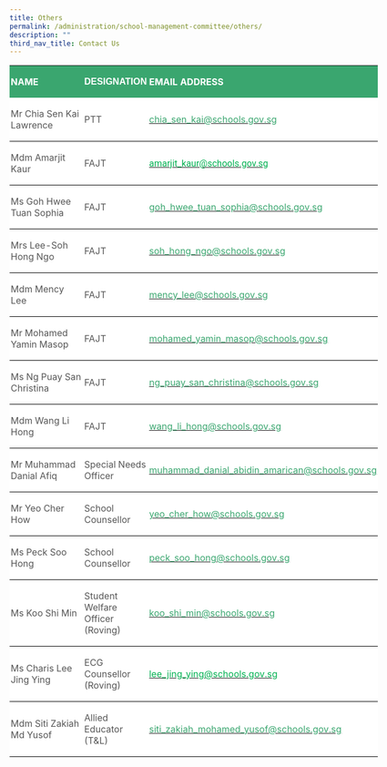 ```yaml
---
title: Others
permalink: /administration/school-management-committee/others/
description: ""
third_nav_title: Contact Us
---
```

       
<table class="MsoNormalTable" border="0" cellspacing="0" cellpadding="0" width="647" style="width:485.5pt;background:white;border-collapse:collapse;mso-yfti-tbllook:
 1184;mso-padding-alt:0in 0in 0in 0in"><tbody><tr style="mso-yfti-irow:0;mso-yfti-firstrow:yes"><td width="203" style="width:152.25pt;background:#3AA66F;padding:1.5pt 1.5pt 1.5pt 1.5pt"><p class="MsoNormal"><b><span style="mso-bidi-font-family:Calibri;mso-bidi-theme-font:
  minor-latin;color:white;text-transform:uppercase">NAME</span></b></p></td><td width="98" style="width:73.5pt;background:#3AA66F;padding:1.5pt 1.5pt 1.5pt 1.5pt"><p class="MsoNormal"><strong><span style="font-family:&quot;Calibri&quot;,sans-serif;
  mso-ascii-theme-font:minor-latin;mso-hansi-theme-font:minor-latin;mso-bidi-theme-font:
  minor-latin;color:white;text-transform:uppercase">DESIGNATION</span></strong><b><span style="mso-bidi-font-family:Calibri;mso-bidi-theme-font:minor-latin;
  color:white;text-transform:uppercase"></span></b></p></td><td width="346" style="width:259.5pt;background:#3AA66F;padding:1.5pt 1.5pt 1.5pt 1.5pt"><p class="MsoNormal"><b><span style="mso-bidi-font-family:Calibri;mso-bidi-theme-font:
  minor-latin;color:white;text-transform:uppercase">EMAIL ADDRESS</span></b></p></td></tr><tr style="mso-yfti-irow:1"><td style="border:none;border-bottom:solid windowtext 1.0pt;mso-border-bottom-alt:
  solid windowtext .5pt;padding:1.5pt 1.5pt 1.5pt 1.5pt"><p class="MsoNormal"><span style="mso-bidi-font-family:Calibri;mso-bidi-theme-font:
  minor-latin;color:#565656">Mr Chia Sen Kai Lawrence</span></p></td><td style="border:none;border-bottom:solid windowtext 1.0pt;mso-border-bottom-alt:
  solid windowtext .5pt;padding:1.5pt 1.5pt 1.5pt 1.5pt"><p class="MsoNormal"><span style="mso-bidi-font-family:Calibri;mso-bidi-theme-font:
  minor-latin;color:#565656">PTT</span></p></td><td style="border:none;border-bottom:solid windowtext 1.0pt;mso-border-bottom-alt:
  solid windowtext .5pt;padding:1.5pt 1.5pt 1.5pt 1.5pt"><p class="MsoNormal"><span style="color:black;mso-color-alt:windowtext"><a href="mailto:chia_sen_kai@schools.gov.sg"><span style="mso-bidi-font-family:
  Calibri;mso-bidi-theme-font:minor-latin;color:#3AA66F">chia_sen_kai@schools.gov.sg</span></a></span><span style="mso-bidi-font-family:Calibri;mso-bidi-theme-font:minor-latin;
  color:#565656">&nbsp;&nbsp;&nbsp; &nbsp;</span></p></td></tr><tr style="mso-yfti-irow:2"><td style="border:none;border-bottom:solid windowtext 1.0pt;mso-border-bottom-alt:
  solid windowtext .5pt;padding:1.5pt 1.5pt 1.5pt 1.5pt"><p class="MsoNormal"><span style="mso-bidi-font-family:Calibri;mso-bidi-theme-font:
  minor-latin;color:#565656">Mdm Amarjit Kaur</span></p></td><td style="border:none;border-bottom:solid windowtext 1.0pt;mso-border-bottom-alt:
  solid windowtext .5pt;padding:1.5pt 1.5pt 1.5pt 1.5pt"><p class="MsoNormal"><span style="mso-bidi-font-family:Calibri;mso-bidi-theme-font:
  minor-latin;color:#565656">FAJT</span></p></td><td style="border:none;border-bottom:solid windowtext 1.0pt;mso-border-bottom-alt:
  solid windowtext .5pt;padding:1.5pt 1.5pt 1.5pt 1.5pt"><p class="MsoNormal"><span style="color:black;mso-color-alt:windowtext"><a href="mailto:amarjit_kaur@schools.gov.sg"><span style="font-family:Roboto;
  color:#00B050;background:white">amarjit_kaur@schools.gov.sg</span></a></span></p></td></tr><tr style="mso-yfti-irow:3"><td style="border:none;border-bottom:solid windowtext 1.0pt;mso-border-top-alt:
  solid windowtext .5pt;mso-border-top-alt:solid windowtext .5pt;mso-border-bottom-alt:
  solid windowtext .5pt;padding:1.5pt 1.5pt 1.5pt 1.5pt"><p class="MsoNormal"><span style="mso-bidi-font-family:Calibri;mso-bidi-theme-font:
  minor-latin;color:#565656">Ms Goh Hwee Tuan Sophia</span></p></td><td style="border:none;border-bottom:solid windowtext 1.0pt;mso-border-top-alt:
  solid windowtext .5pt;mso-border-top-alt:solid windowtext .5pt;mso-border-bottom-alt:
  solid windowtext .5pt;padding:1.5pt 1.5pt 1.5pt 1.5pt"><p class="MsoNormal"><span style="mso-bidi-font-family:Calibri;mso-bidi-theme-font:
  minor-latin;color:#565656">FAJT</span></p></td><td style="border:none;border-bottom:solid windowtext 1.0pt;mso-border-top-alt:
  solid windowtext .5pt;mso-border-top-alt:solid windowtext .5pt;mso-border-bottom-alt:
  solid windowtext .5pt;padding:1.5pt 1.5pt 1.5pt 1.5pt"><p class="MsoNormal"><span style="color:black;mso-color-alt:windowtext"><a href="mailto:goh_hwee_tuan_sophia@schools.gov.sg"><span style="mso-bidi-font-family:
  Calibri;mso-bidi-theme-font:minor-latin;color:#3AA66F">goh_hwee_tuan_sophia@schools.gov.sg</span></a></span><span style="mso-bidi-font-family:Calibri;mso-bidi-theme-font:minor-latin;
  color:#565656"></span></p></td></tr><tr style="mso-yfti-irow:4"><td style="border:none;border-bottom:solid windowtext 1.0pt;mso-border-top-alt:
  solid windowtext .5pt;mso-border-top-alt:solid windowtext .5pt;mso-border-bottom-alt:
  solid windowtext .5pt;padding:1.5pt 1.5pt 1.5pt 1.5pt"><p class="MsoNormal"><span style="mso-bidi-font-family:Calibri;mso-bidi-theme-font:
  minor-latin;color:#565656">Mrs Lee-Soh Hong Ngo</span></p></td><td style="border:none;border-bottom:solid windowtext 1.0pt;mso-border-top-alt:
  solid windowtext .5pt;mso-border-top-alt:solid windowtext .5pt;mso-border-bottom-alt:
  solid windowtext .5pt;padding:1.5pt 1.5pt 1.5pt 1.5pt"><p class="MsoNormal"><span style="mso-bidi-font-family:Calibri;mso-bidi-theme-font:
  minor-latin;color:#565656">FAJT</span></p></td><td style="border:none;border-bottom:solid windowtext 1.0pt;mso-border-top-alt:
  solid windowtext .5pt;mso-border-top-alt:solid windowtext .5pt;mso-border-bottom-alt:
  solid windowtext .5pt;padding:1.5pt 1.5pt 1.5pt 1.5pt"><p class="MsoNormal"><span style="color:black;mso-color-alt:windowtext"><a href="mailto:soh_hong_ngo@schools.gov.sg"><span style="mso-bidi-font-family:
  Calibri;mso-bidi-theme-font:minor-latin;color:#3AA66F">soh_hong_ngo@schools.gov.sg</span></a></span><span style="mso-bidi-font-family:Calibri;mso-bidi-theme-font:minor-latin;
  color:#565656">&nbsp;</span></p></td></tr><tr style="mso-yfti-irow:5"><td style="border:none;border-bottom:solid windowtext 1.0pt;mso-border-top-alt:
  solid windowtext .5pt;mso-border-top-alt:solid windowtext .5pt;mso-border-bottom-alt:
  solid windowtext .5pt;padding:1.5pt 1.5pt 1.5pt 1.5pt"><p class="MsoNormal"><span style="mso-bidi-font-family:Calibri;mso-bidi-theme-font:
  minor-latin;color:#565656">Mdm Mency Lee</span></p></td><td style="border:none;border-bottom:solid windowtext 1.0pt;mso-border-top-alt:
  solid windowtext .5pt;mso-border-top-alt:solid windowtext .5pt;mso-border-bottom-alt:
  solid windowtext .5pt;padding:1.5pt 1.5pt 1.5pt 1.5pt"><p class="MsoNormal"><span style="mso-bidi-font-family:Calibri;mso-bidi-theme-font:
  minor-latin;color:#565656">FAJT</span></p></td><td style="border:none;border-bottom:solid windowtext 1.0pt;mso-border-top-alt:
  solid windowtext .5pt;mso-border-top-alt:solid windowtext .5pt;mso-border-bottom-alt:
  solid windowtext .5pt;padding:1.5pt 1.5pt 1.5pt 1.5pt"><p class="MsoNormal"><span style="color:black;mso-color-alt:windowtext"><a href="mailto:mency_lee@schools.gov.sg"><span style="mso-bidi-font-family:
  Calibri;mso-bidi-theme-font:minor-latin;color:#3AA66F">mency_lee@schools.gov.sg</span></a></span><span style="mso-bidi-font-family:Calibri;mso-bidi-theme-font:minor-latin;
  color:#565656"></span></p></td></tr><tr style="mso-yfti-irow:6"><td style="border:none;border-bottom:solid windowtext 1.0pt;mso-border-top-alt:
  solid windowtext .5pt;mso-border-top-alt:solid windowtext .5pt;mso-border-bottom-alt:
  solid windowtext .5pt;padding:1.5pt 1.5pt 1.5pt 1.5pt"><p class="MsoNormal"><span style="mso-bidi-font-family:Calibri;mso-bidi-theme-font:
  minor-latin;color:#565656">Mr Mohamed Yamin Masop</span></p></td><td style="border:none;border-bottom:solid windowtext 1.0pt;mso-border-top-alt:
  solid windowtext .5pt;mso-border-top-alt:solid windowtext .5pt;mso-border-bottom-alt:
  solid windowtext .5pt;padding:1.5pt 1.5pt 1.5pt 1.5pt"><p class="MsoNormal"><span style="mso-bidi-font-family:Calibri;mso-bidi-theme-font:
  minor-latin;color:#565656">FAJT</span></p></td><td style="border:none;border-bottom:solid windowtext 1.0pt;mso-border-top-alt:
  solid windowtext .5pt;mso-border-top-alt:solid windowtext .5pt;mso-border-bottom-alt:
  solid windowtext .5pt;padding:1.5pt 1.5pt 1.5pt 1.5pt"><p class="MsoNormal"><span style="color:black;mso-color-alt:windowtext"><a href="mailto:mohamed_yamin_masop@schools.gov.sg"><span style="mso-bidi-font-family:
  Calibri;mso-bidi-theme-font:minor-latin;color:#3AA66F">mohamed_yamin_masop@schools.gov.sg</span></a></span><span style="mso-bidi-font-family:Calibri;mso-bidi-theme-font:minor-latin;
  color:#565656"></span></p></td></tr><tr style="mso-yfti-irow:7"><td style="border:none;border-bottom:solid windowtext 1.0pt;mso-border-top-alt:
  solid windowtext .5pt;mso-border-top-alt:solid windowtext .5pt;mso-border-bottom-alt:
  solid windowtext .5pt;padding:1.5pt 1.5pt 1.5pt 1.5pt"><p class="MsoNormal"><span style="mso-bidi-font-family:Calibri;mso-bidi-theme-font:
  minor-latin;color:#565656">Ms Ng Puay San Christina&nbsp;&nbsp; &nbsp;&nbsp;&nbsp;</span></p></td><td style="border:none;border-bottom:solid windowtext 1.0pt;mso-border-top-alt:
  solid windowtext .5pt;mso-border-top-alt:solid windowtext .5pt;mso-border-bottom-alt:
  solid windowtext .5pt;padding:1.5pt 1.5pt 1.5pt 1.5pt"><p class="MsoNormal"><span style="mso-bidi-font-family:Calibri;mso-bidi-theme-font:
  minor-latin;color:#565656">FAJT</span></p></td><td style="border:none;border-bottom:solid windowtext 1.0pt;mso-border-top-alt:
  solid windowtext .5pt;mso-border-top-alt:solid windowtext .5pt;mso-border-bottom-alt:
  solid windowtext .5pt;padding:1.5pt 1.5pt 1.5pt 1.5pt"><p class="MsoNormal"><span style="color:black;mso-color-alt:windowtext"><a href="mailto:ng_puay_san_christina@schools.gov.sg"><span style="mso-bidi-font-family:
  Calibri;mso-bidi-theme-font:minor-latin;color:#3AA66F">ng_puay_san_christina@schools.gov.sg</span></a></span><span style="mso-bidi-font-family:Calibri;mso-bidi-theme-font:minor-latin;
  color:#565656"></span></p></td></tr><tr style="mso-yfti-irow:8"><td style="border:none;border-bottom:solid windowtext 1.0pt;mso-border-top-alt:
  solid windowtext .5pt;mso-border-top-alt:solid windowtext .5pt;mso-border-bottom-alt:
  solid windowtext .5pt;padding:1.5pt 1.5pt 1.5pt 1.5pt"><p class="MsoNormal"><span style="mso-bidi-font-family:Calibri;mso-bidi-theme-font:
  minor-latin;color:#565656">Mdm Wang Li Hong</span></p></td><td style="border:none;border-bottom:solid windowtext 1.0pt;mso-border-top-alt:
  solid windowtext .5pt;mso-border-top-alt:solid windowtext .5pt;mso-border-bottom-alt:
  solid windowtext .5pt;padding:1.5pt 1.5pt 1.5pt 1.5pt"><p class="MsoNormal"><span style="mso-bidi-font-family:Calibri;mso-bidi-theme-font:
  minor-latin;color:#565656">FAJT&nbsp;&nbsp; &nbsp;</span></p></td><td style="border:none;border-bottom:solid windowtext 1.0pt;mso-border-top-alt:
  solid windowtext .5pt;mso-border-top-alt:solid windowtext .5pt;mso-border-bottom-alt:
  solid windowtext .5pt;padding:1.5pt 1.5pt 1.5pt 1.5pt"><p class="MsoNormal"><span style="color:black;mso-color-alt:windowtext"><a href="mailto:wang_li_hong@schools.gov.sg"><span style="mso-bidi-font-family:
  Calibri;mso-bidi-theme-font:minor-latin;color:#3AA66F">wang_li_hong@schools.gov.sg</span></a></span><span style="mso-bidi-font-family:Calibri;mso-bidi-theme-font:minor-latin;
  color:#565656"></span></p></td></tr><tr style="mso-yfti-irow:9"><td style="border:none;border-bottom:solid windowtext 1.0pt;mso-border-top-alt:
  solid windowtext .5pt;mso-border-top-alt:solid windowtext .5pt;mso-border-bottom-alt:
  solid windowtext .5pt;padding:1.5pt 1.5pt 1.5pt 1.5pt"><p class="MsoNormal"><span style="mso-bidi-font-family:Calibri;mso-bidi-theme-font:
  minor-latin;color:#565656">Mr Muhammad Danial Afiq</span></p></td><td style="border:none;border-bottom:solid windowtext 1.0pt;mso-border-top-alt:
  solid windowtext .5pt;mso-border-top-alt:solid windowtext .5pt;mso-border-bottom-alt:
  solid windowtext .5pt;padding:1.5pt 1.5pt 1.5pt 1.5pt"><p class="MsoNormal"><span style="mso-bidi-font-family:Calibri;mso-bidi-theme-font:
  minor-latin;color:#565656">Special Needs Officer</span></p></td><td style="border:none;border-bottom:solid windowtext 1.0pt;mso-border-top-alt:
  solid windowtext .5pt;mso-border-top-alt:solid windowtext .5pt;mso-border-bottom-alt:
  solid windowtext .5pt;padding:1.5pt 1.5pt 1.5pt 1.5pt"><p class="MsoNormal"><span style="color:black;mso-color-alt:windowtext"><a href="mailto:muhammad_danial_abidin_amarican@schools.gov.sg"><span style="mso-bidi-font-family:Calibri;mso-bidi-theme-font:minor-latin;
  color:#3AA66F">muhammad_danial_abidin_amarican@schools.gov.sg</span></a></span><span style="mso-bidi-font-family:Calibri;mso-bidi-theme-font:minor-latin;
  color:#565656"></span></p></td></tr><tr style="mso-yfti-irow:10"><td style="border:none;border-bottom:solid windowtext 1.0pt;mso-border-top-alt:
  solid windowtext .5pt;mso-border-top-alt:solid windowtext .5pt;mso-border-bottom-alt:
  solid windowtext .5pt;padding:1.5pt 1.5pt 1.5pt 1.5pt"><p class="MsoNormal"><span style="mso-bidi-font-family:Calibri;mso-bidi-theme-font:
  minor-latin;color:#565656">Mr Yeo Cher How</span></p></td><td style="border:none;border-bottom:solid windowtext 1.0pt;mso-border-top-alt:
  solid windowtext .5pt;mso-border-top-alt:solid windowtext .5pt;mso-border-bottom-alt:
  solid windowtext .5pt;padding:1.5pt 1.5pt 1.5pt 1.5pt"><p class="MsoNormal"><span style="mso-bidi-font-family:Calibri;mso-bidi-theme-font:
  minor-latin;color:#565656">School Counsellor</span></p></td><td style="border:none;border-bottom:solid windowtext 1.0pt;mso-border-top-alt:
  solid windowtext .5pt;mso-border-top-alt:solid windowtext .5pt;mso-border-bottom-alt:
  solid windowtext .5pt;padding:1.5pt 1.5pt 1.5pt 1.5pt"><p class="MsoNormal"><span style="color:black;mso-color-alt:windowtext"><a href="mailto:yeo_cher_how@schools.gov.sg"><span style="mso-bidi-font-family:
  Calibri;mso-bidi-theme-font:minor-latin;color:#3AA66F">yeo_cher_how@schools.gov.sg</span></a></span><span style="mso-bidi-font-family:Calibri;mso-bidi-theme-font:minor-latin;
  color:#565656">&nbsp;</span></p></td></tr><tr style="mso-yfti-irow:11"><td style="border:none;border-bottom:solid windowtext 1.0pt;mso-border-top-alt:
  solid windowtext .5pt;mso-border-top-alt:solid windowtext .5pt;mso-border-bottom-alt:
  solid windowtext .5pt;padding:1.5pt 1.5pt 1.5pt 1.5pt"><p class="MsoNormal"><span style="mso-bidi-font-family:Calibri;mso-bidi-theme-font:
  minor-latin;color:#565656">Ms Peck Soo Hong</span></p></td><td style="border:none;border-bottom:solid windowtext 1.0pt;mso-border-top-alt:
  solid windowtext .5pt;mso-border-top-alt:solid windowtext .5pt;mso-border-bottom-alt:
  solid windowtext .5pt;padding:1.5pt 1.5pt 1.5pt 1.5pt"><p class="MsoNormal"><span style="mso-bidi-font-family:Calibri;mso-bidi-theme-font:
  minor-latin;color:#565656">School Counsellor</span></p></td><td style="border:none;border-bottom:solid windowtext 1.0pt;mso-border-top-alt:
  solid windowtext .5pt;mso-border-top-alt:solid windowtext .5pt;mso-border-bottom-alt:
  solid windowtext .5pt;padding:1.5pt 1.5pt 1.5pt 1.5pt"><p class="MsoNormal"><span style="color:black;mso-color-alt:windowtext"><a href="mailto:peck_soo_hong@schools.gov.sg"><span style="mso-bidi-font-family:
  Calibri;mso-bidi-theme-font:minor-latin;color:#3AA66F">peck_soo_hong@schools.gov.sg</span></a></span><span style="mso-bidi-font-family:Calibri;mso-bidi-theme-font:minor-latin;
  color:#565656"></span></p></td></tr><tr style="mso-yfti-irow:12"><td style="border:none;border-bottom:solid windowtext 1.0pt;mso-border-top-alt:
  solid windowtext .5pt;mso-border-top-alt:solid windowtext .5pt;mso-border-bottom-alt:
  solid windowtext .5pt;padding:1.5pt 1.5pt 1.5pt 1.5pt"><p class="MsoNormal"><span style="mso-bidi-font-family:Calibri;mso-bidi-theme-font:
  minor-latin;color:#565656">Ms Koo Shi Min</span></p></td><td style="border:none;border-bottom:solid windowtext 1.0pt;mso-border-top-alt:
  solid windowtext .5pt;mso-border-top-alt:solid windowtext .5pt;mso-border-bottom-alt:
  solid windowtext .5pt;padding:1.5pt 1.5pt 1.5pt 1.5pt"><p class="MsoNormal"><span style="mso-bidi-font-family:Calibri;mso-bidi-theme-font:
  minor-latin;color:#565656">Student Welfare Officer<br>(Roving)</span></p></td><td style="border:none;border-bottom:solid windowtext 1.0pt;mso-border-top-alt:
  solid windowtext .5pt;mso-border-top-alt:solid windowtext .5pt;mso-border-bottom-alt:
  solid windowtext .5pt;padding:1.5pt 1.5pt 1.5pt 1.5pt"><p class="MsoNormal"><span style="color:black;mso-color-alt:windowtext"><a href="mailto:koo_shi_min@schools.gov.sg"><span style="mso-bidi-font-family:
  Calibri;mso-bidi-theme-font:minor-latin;color:#3AA66F">koo_shi_min@schools.gov.sg</span></a></span><span style="mso-bidi-font-family:Calibri;mso-bidi-theme-font:minor-latin;
  color:#565656"></span></p></td></tr><tr style="mso-yfti-irow:13"><td style="border:none;border-bottom:solid windowtext 1.0pt;mso-border-top-alt:
  solid windowtext .5pt;mso-border-top-alt:solid windowtext .5pt;mso-border-bottom-alt:
  solid windowtext .5pt;padding:1.5pt 1.5pt 1.5pt 1.5pt"><p class="MsoNormal"><span style="mso-bidi-font-family:Calibri;mso-bidi-theme-font:
  minor-latin;color:#565656">Ms Charis Lee Jing Ying</span></p></td><td style="border:none;border-bottom:solid windowtext 1.0pt;mso-border-top-alt:
  solid windowtext .5pt;mso-border-top-alt:solid windowtext .5pt;mso-border-bottom-alt:
  solid windowtext .5pt;padding:1.5pt 1.5pt 1.5pt 1.5pt"><p class="MsoNormal"><span style="mso-bidi-font-family:Calibri;mso-bidi-theme-font:
  minor-latin;color:#565656">ECG Counsellor<br>(Roving)</span></p></td><td style="border:none;border-bottom:solid windowtext 1.0pt;mso-border-top-alt:
  solid windowtext .5pt;mso-border-top-alt:solid windowtext .5pt;mso-border-bottom-alt:
  solid windowtext .5pt;padding:1.5pt 1.5pt 1.5pt 1.5pt"><p class="MsoNormal"><span style="color:black;mso-color-alt:windowtext"><a href="mailto:lee_jing_ying@schools.gov.sg"><span style="color:#00B050">lee_jing_ying@schools.gov.sg</span></a></span><span style="color:#00B050"></span></p></td></tr><tr style="mso-yfti-irow:14;mso-yfti-lastrow:yes"><td style="border:none;border-bottom:solid windowtext 1.0pt;mso-border-top-alt:
  solid windowtext .5pt;mso-border-top-alt:solid windowtext .5pt;mso-border-bottom-alt:
  solid windowtext .5pt;padding:1.5pt 1.5pt 1.5pt 1.5pt"><p class="MsoNormal"><span style="mso-bidi-font-family:Calibri;mso-bidi-theme-font:
  minor-latin;color:#565656">Mdm Siti Zakiah Md Yusof</span></p></td><td style="border:none;border-bottom:solid windowtext 1.0pt;mso-border-top-alt:
  solid windowtext .5pt;mso-border-top-alt:solid windowtext .5pt;mso-border-bottom-alt:
  solid windowtext .5pt;padding:1.5pt 1.5pt 1.5pt 1.5pt"><p class="MsoNormal"><span style="mso-bidi-font-family:Calibri;mso-bidi-theme-font:
  minor-latin;color:#565656">Allied Educator (T&amp;L)</span></p></td><td style="border:none;border-bottom:solid windowtext 1.0pt;mso-border-top-alt:
  solid windowtext .5pt;mso-border-top-alt:solid windowtext .5pt;mso-border-bottom-alt:
  solid windowtext .5pt;padding:1.5pt 1.5pt 1.5pt 1.5pt"><p class="MsoNormal"><span style="color:black;mso-color-alt:windowtext"><a href="mailto:siti_zakiah_mohamed_yusof@schools.gov.sg"><span style="mso-bidi-font-family:Calibri;mso-bidi-theme-font:minor-latin;
  color:#3AA66F">siti_zakiah_mohamed_yusof@schools.gov.sg</span></a></span><span style="mso-bidi-font-family:Calibri;mso-bidi-theme-font:minor-latin;
  color:#565656"></span></p></td></tr></tbody></table>